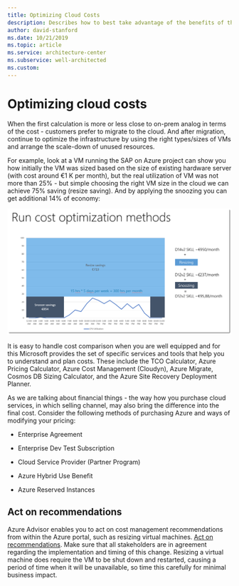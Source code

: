 ```yaml
---
title: Optimizing Cloud Costs
description: Describes how to best take advantage of the benefits of the cloud to minimize your cost.
author: david-stanford
ms.date: 10/21/2019
ms.topic: article
ms.service: architecture-center
ms.subservice: well-architected
ms.custom: 
---
```


# Optimizing cloud costs

When the first calculation is more or less close to on-prem analog in terms of the cost - customers prefer to migrate to the cloud. And after migration, continue to optimize the infrastructure by using the right types/sizes of VMs and arrange the scale-down of unused resources.

For example, look at a VM running the SAP on Azure project can show you how initially the VM was sized based on the size of existing hardware server (with cost around €1 K per month), but the real utilization of VM was not more than 25% - but simple choosing the right VM size in the cloud we can achieve 75% saving (resize saving). And by applying the snoozing you can get additional 14% of economy:

![](../_images/run-cost-optimization.png)

It is easy to handle cost comparison when you are well equipped and for this Microsoft provides the set of specific services and tools that help you to understand and plan costs. These include the TCO Calculator, Azure Pricing Calculator, Azure Cost Management (Cloudyn), Azure Migrate, Cosmos DB Sizing Calculator, and the Azure Site Recovery Deployment Planner.

As we are talking about financial things - the way how you purchase cloud services, in which selling channel, may also bring the difference into the final cost. Consider the following methods of purchasing Azure and ways of modifying your pricing:

- Enterprise Agreement

- Enterprise Dev Test Subscription

- Cloud Service Provider (Partner Program)

- Azure Hybrid Use Benefit

- Azure Reserved Instances

## Act on recommendations

Azure Advisor enables you to act on cost management recommendations from within the Azure portal, such as resizing virtual machines. [Act on recommendations](https://docs.microsoft.com/azure/cost-management/tutorial-acm-opt-recommendations). Make sure that all stakeholders are in agreement regarding the implementation and timing of this change. Resizing a virtual machine does require the VM to be shut down and restarted, causing a period of time when it will be unavailable, so time this carefully for minimal business impact.